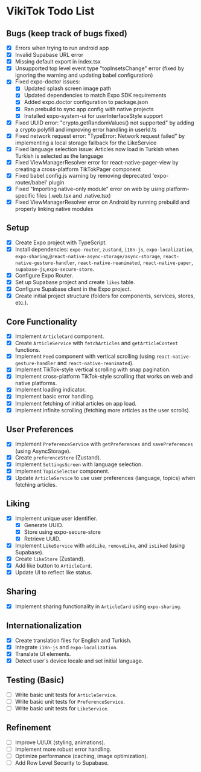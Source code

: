 # VikiTok Todo List

## Bugs (keep track of bugs fixed)
- [x] Errors when trying to run android app
- [x] Invalid Supabase URL error
- [x] Missing default export in index.tsx
- [x] Unsupported top level event type "topInsetsChange" error (fixed by ignoring the warning and updating babel configuration)
- [x] Fixed expo-doctor issues:
  - [x] Updated splash screen image path
  - [x] Updated dependencies to match Expo SDK requirements
  - [x] Added expo.doctor configuration to package.json
  - [x] Ran prebuild to sync app config with native projects
  - [x] Installed expo-system-ui for userInterfaceStyle support
- [x] Fixed UUID error: "crypto.getRandomValues() not supported" by adding a crypto polyfill and improving error handling in userId.ts
- [x] Fixed network request error: "TypeError: Network request failed" by implementing a local storage fallback for the LikeService
- [x] Fixed language selection issue: Articles now load in Turkish when Turkish is selected as the language
- [x] Fixed ViewManagerResolver error for react-native-pager-view by creating a cross-platform TikTokPager component
- [x] Fixed babel.config.js warning by removing deprecated 'expo-router/babel' plugin
- [x] Fixed "Importing native-only module" error on web by using platform-specific files (.web.tsx and .native.tsx)
- [x] Fixed ViewManagerResolver error on Android by running prebuild and properly linking native modules

## Setup

- [x] Create Expo project with TypeScript.
- [x] Install dependencies: `expo-router`, `zustand`, `i18n-js`, `expo-localization`, `expo-sharing`,`@react-native-async-storage/async-storage`, `react-native-gesture-handler`, `react-native-reanimated`, `react-native-paper`, `supabase-js`,`expo-secure-store`.
- [x] Configure Expo Router.
- [x] Set up Supabase project and create `likes` table.
- [x] Configure Supabase client in the Expo project.
- [x] Create initial project structure (folders for components, services, stores, etc.).

## Core Functionality

- [x] Implement `ArticleCard` component.
- [x] Create `ArticleService` with `fetchArticles` and `getArticleContent` functions.
- [x] Implement `Feed` component with vertical scrolling (using `react-native-gesture-handler` and `react-native-reanimated`).
- [x] Implement TikTok-style vertical scrolling with snap pagination.
- [x] Implement cross-platform TikTok-style scrolling that works on web and native platforms.
- [x] Implement loading indicator.
- [x] Implement basic error handling.
- [x] Implement fetching of initial articles on app load.
- [x] Implement infinite scrolling (fetching more articles as the user scrolls).

## User Preferences

- [x] Implement `PreferenceService` with `getPreferences` and `savePreferences` (using AsyncStorage).
- [x] Create `preferenceStore` (Zustand).
- [x] Implement `SettingsScreen` with language selection.
- [x] Implement `TopicSelector` component.
- [x] Update `ArticleService` to use user preferences (language, topics) when fetching articles.

## Liking

- [x] Implement unique user identifier.
    - [x] Generate UUID.
    - [x] Store using expo-secure-store
    - [x] Retrieve UUID.
- [x] Implement `LikeService` with `addLike`, `removeLike`, and `isLiked` (using Supabase).
- [x] Create `likeStore` (Zustand).
- [x] Add like button to `ArticleCard`.
- [x] Update UI to reflect like status.

## Sharing

- [x] Implement sharing functionality in `ArticleCard` using `expo-sharing`.

## Internationalization

- [x] Create translation files for English and Turkish.
- [x] Integrate `i18n-js` and `expo-localization`.
- [x] Translate UI elements.
- [x] Detect user's device locale and set initial language.

## Testing (Basic)

- [ ] Write basic unit tests for `ArticleService`.
- [ ] Write basic unit tests for `PreferenceService`.
- [ ] Write basic unit tests for `LikeService`.

## Refinement

- [ ] Improve UI/UX (styling, animations).
- [ ] Implement more robust error handling.
- [ ] Optimize performance (caching, image optimization).
- [ ] Add Row Level Security to Supabase.